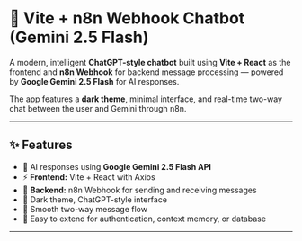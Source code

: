 # 🤖 Vite + n8n Webhook Chatbot (Gemini 2.5 Flash)

A modern, intelligent **ChatGPT-style chatbot** built using **Vite + React** as the frontend and **n8n Webhook** for backend message processing — powered by **Google Gemini 2.5 Flash** for AI responses.

The app features a **dark theme**, minimal interface, and real-time two-way chat between the user and Gemini through n8n.

---

## ✨ Features

- 🧠 AI responses using **Google Gemini 2.5 Flash API**
- ⚡ **Frontend:** Vite + React with Axios
- 🔗 **Backend:** n8n Webhook for sending and receiving messages
- 🎨 Dark theme, ChatGPT-style interface
- 🔄 Smooth two-way message flow
- 🧩 Easy to extend for authentication, context memory, or database

---

